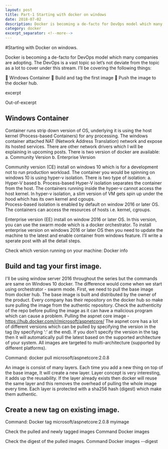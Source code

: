 ```yaml
---
layout: post
title: Part-1 Starting with docker on windows
date: 2018-07-02
description: Docker is becoming a de-facto for DevOps model which many companies are adopting.
category: docker
excerpt_separator: <!--more-->
---
```



#Starting with Docker on windows.

Docker is becoming a de-facto for DevOps model which many companies are adopting. The DevOps is a vast topic so let’s not deviate from the topic as a lot to cover under this stream. I’ll be covering the following things:

	Windows Container
	Build and tag the first image
	Push the image to the docker hub.

excerpt
<!--more-->
Out-of-excerpt

## Windows Container
Container runs strip down version of OS, underlying it is using the host kernel (Process-based Containers) for any processing. The windows container attached NAT (Network Address Translation) network and expose its hosted services. There are other network drivers which I will be explaining in upcoming posts.  There is two version of docker are available:
a.	Community Version 
b.	Enterprise Version

Community version (CE) install on windows 10 which is for a development not to run production workload. The container you would be spinning on windows 10 is using hyper-v isolation. There is two type of isolation:
a.	Hyper-V based
b.	Process-based
Hyper-V isolation separates the container from the host. The containers running inside the hyper-v cannot access the host kernel. In hyper-v isolation, a slim version of VM gets spin up under the hood which has its own kernel and cgoups.  
Process-based isolation is enabled by default on window 2016 or later OS. The containers can access the resources of hosts i.e. kernel, cgroups. 

Enterprise version (EE) install on window 2016 or later OS. In this version, you can use the swarm mode which is a docker orchestrator. To install enterprise version on windows 2016 or later OS then you need to update the machine to the latest and enable container from windows feature. I’ll write a sperate post with all the detail steps.

Check which version running on your machine:
Docker info
 

## Build and tag your first image.
I'll be using window server 2016 throughout the series but the commands are same on Windows 10 docker. The difference would come when we start using orchestrator - swarm mode.
First, we need to pull the base image from docker hub. The base image is built and distributed by the owner of the product. Every company has their repository on the docker hub so make sure pulling the image from the authentic repository. Check the authenticity of the repo before pulling the image as it can have a malicious program which can cause a problem.
Pulling the aspnet core image - https://hub.docker.com/r/microsoft/aspnetcore/ 
The aspnet core has a lot of different versions which can be pulled by specifying the version in the tag (by specifying ‘:’ at the end). If you don’t specify the version in the tag then it will automatically pull the latest based on the supported architecture of your system. All images are targeted to multi-architecture (supported by different platforms).

Command:
docker pull microsoft/aspnetcore:2.0.8 
 
An image is consist of many layers. Each time you add a new thing on top of the base image, It will create a new layer. Layer concept is very interesting, it adds up the reusability. If the layer already exists then docker will reuse the same layer and this removes the overhead of pulling the whole image every time.  Each layer is protected with a sha256 hash (digest) which make them authentic.

## Create a new tag on existing image.
Command:
Docker tag microsoft/aspnetcore:2.0.8 myimage

Check the pulled and newly tagged images
Command
Docker images

Check the digest of the pulled images.
Command
Docker images --digest
